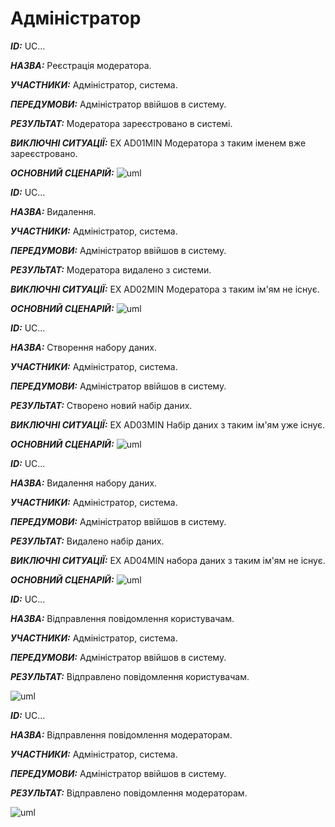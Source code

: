 # Адміністратор
***ID:*** UC...

***НАЗВА:*** Реєстрація модератора.

***УЧАСТНИКИ:*** Адміністратор, система.

***ПЕРЕДУМОВИ:*** Адміністратор ввійшов в систему.

***РЕЗУЛЬТАТ:*** Модератора зареєстровано в системі.

***ВИКЛЮЧНІ СИТУАЦІЇ:*** 
EX AD01MIN Модератора з таким іменем вже зареєстровано.

***ОСНОВНИЙ СЦЕНАРІЙ:*** 
![uml](http://www.plantuml.com/plantuml/png/XL6zIiDW5Ds_fxZKrK7NPcb11mTTN5o51YtOLD8u21do8u9G42JKoO9l43J1KFFp2kU-aVSsGLG2Jj_zEUUUUxuxMdZdhdSpkpB-U3AREhxP5iWCyOAK8nGSOYDHGl9KgD5Wmp4Dy2p503ad77B40STuQmcaC4bglACcb19aWWkqYrhVWMNyqzk5PyzyqLcZsJRlUQayZbNh0oaQ4Oz8I2cXqPPEqLG0VAUZK79iVMy-n9FA8bCUBqc251MlUdVevbP_J0wGABQj_jxpLM5Ipb4gC-jmIUzuopXppoPtUd7fqOvhJuQjXn85FbMB3izeVB2tVtnqyiF0MhyIXVhYf7FDAsJA55wE2XK_xX8_e2OEUpSINFh_3ImvzFpQZ6nd8jV_0W00)


***ID:*** UC...

***НАЗВА:*** Видалення.

***УЧАСТНИКИ:*** Адміністратор, система.

***ПЕРЕДУМОВИ:*** Адміністратор ввійшов в систему.

***РЕЗУЛЬТАТ:*** Модератора видалено з системи.

***ВИКЛЮЧНІ СИТУАЦІЇ:*** 
EX AD02MIN Модератора з таким ім'ям не існує.

***ОСНОВНИЙ СЦЕНАРІЙ:*** 
![uml](http://www.plantuml.com/plantuml/png/TPAxIWDH48RxVOeXjXPYcJG9Q66XZOsja4K3vaBsM0XR9Au8GY0Waiw8Rx2kMGtPoxx2p1lvpmH2XAG8XpFv_fbl3jiCtFNGtNVllB3LxdPweMS5ykeyvozUoeXZUIFEkUG5ftPzv5BF1fXtlO8Qyyeu70N8YbSIKOrVUObKp1aGOBM65ru-1CxlXjQ_idRFCa4aaKZplw0hfGc1cBZIltIkNW78amtF9MfiZEkOavWVSZ8X6rd8RAVrGBK_PCOBLAmpY9_ry6IZct6A3jD_lf-w9q8fsiPRi4ptFb2lxtmQTcvk7HqC_NPzlK-EPAOFHgTNr3evEZu_kzXQPeubHa1oax94ehwMD35LEoHvuP9alCVAPg1GQ1o_Ry2x9GFN7tXDlzV6L_07)


***ID:*** UC...

***НАЗВА:*** Створення набору даних.

***УЧАСТНИКИ:*** Адміністратор, система.

***ПЕРЕДУМОВИ:*** Адміністратор ввійшов в систему.

***РЕЗУЛЬТАТ:*** Створено новий набір даних.

***ВИКЛЮЧНІ СИТУАЦІЇ:*** 
EX AD03MIN Набір даних з таким ім'ям уже існує.

***ОСНОВНИЙ СЦЕНАРІЙ:*** 
![uml](http://www.plantuml.com/plantuml/png/TP2nJiCm68HtFyMliZ8WiJLBAy7000iBAr8Yg4HIb9W1oKDfnC022-e64c_WHbH4eJ6lSFyRSMcbiD3D_k__pdSU5VOojtVfZN7ZE9rapcm6OePunnArpk3rLT32umkLbX6LDyxcr1xGRDM6Ui0F6YrbW0-A5GBHkblRmajTw4pmoMFB-UCWCkxylh19wkZO8_fClt-1o6HJcqW-kRgsifSdyL3uOi0QDRwx879y8UEZWyFJaxE-35lel0k2jPPqtX2LBcXBajoAvgs-x8i-8GWRiHMph2XwNl-QSDVl2bROwQqP9LdCV_m5)


***ID:*** UC...

***НАЗВА:*** Видалення набору даних.

***УЧАСТНИКИ:*** Адміністратор, система.

***ПЕРЕДУМОВИ:*** Адміністратор ввійшов в систему.

***РЕЗУЛЬТАТ:*** Видалено набір даних.

***ВИКЛЮЧНІ СИТУАЦІЇ:*** 
EX AD04MIN набора даних з таким ім'ям не існує.

***ОСНОВНИЙ СЦЕНАРІЙ:*** 
![uml](http://www.plantuml.com/plantuml/png/RP2_IiDG58VtynI7kZeuE2LB2peuwEBYAYHemQIIN0SXGqrmS2f8wARFS1igXln9N-5ttiXZBbYG3dVvVlSRlZDDpMrYdg87ocP1D8yp6W6JXqziKCiILaf63ujlL5BukdmeotLxGUFMHlS1EpHIy0JlgB65HOlwzvkJDxAM9O-yL_uwyIcxVavD66NaxHLPIVbFg9pWKxmm8IVpktl3HqaOU8mT1dIgjcXW-Vo6PsSdfvSNLtynMY6vDjJef93I6PMiiHtD5b_eqSlgcEKD0skHLackk8DbLFiIVVPmYK-fMJpID8m3lUCF)


***ID:*** UC...

  ***НАЗВА:*** Відправлення повідомлення користувачам.

***УЧАСТНИКИ:*** Адміністратор, система.

***ПЕРЕДУМОВИ:*** Адміністратор ввійшов в систему.

***РЕЗУЛЬТАТ:*** Відправлено повідомлення користувачам.

![uml](http://www.plantuml.com/plantuml/png/VL5DIiD06DtFAJwwKl04PbFFu0c4TY6OAcPS2BFGLXGt5aIoqpDCWuKXpSyLtdSZtuIeH6nsuNi_x-NDDBDdr_OclJ3kP9QUBvpf3cAEyO4DWjx1wvkWH8DALuADhl29hQ3Gd1zj9A303blKQ0GjcXwYe3_NkfQ3Q45oq7jTqgEWxnDHSWyJfht3_-RjjUcPkem-AB-xCPcAalqcU1tq2f4wIOmxlStiF7NK3maxNO_aoR-jFQhaPoyEHOYKk0-jDAVmeLDLP3zghYz7eiySXvKx8xeJ-ZjXOAmV-VFCNbwPwNmnusjz0G00)


***ID:*** UC...

  ***НАЗВА:*** Відправлення повідомлення модераторам.

***УЧАСТНИКИ:*** Адміністратор, система.

***ПЕРЕДУМОВИ:*** Адміністратор ввійшов в систему.

***РЕЗУЛЬТАТ:*** Відправлено повідомлення модераторам.

![uml](http://www.plantuml.com/plantuml/png/VL5DIiD06DtFAJwwKl04PbFFu0c4TY6OAYOkX2ng8u8R2oBPwHccnS2GskaLthkHRqfKAjhTpFUzdpTlXaLvTbtUv1UkEXdbvvFARGVcZl661GAdy7mnT8ZuO6rOiCOxMiEIZGwR1C0IAxHO8nesYFrAX7wyvjmET8k9kLMS8NBA-Z2JpolyZzE_0ZrIpC0xT5-fv2b6fsG3FEya2Wawo5nrUbkKuxmIVnUmudoFd_sLD_jkIVLmfbL8hKY6ZKZt2IMUvmCRFXqP7n5DSHLP4crQ_IukoDBlUNLHNbwvuNWoqXzz0W00)
